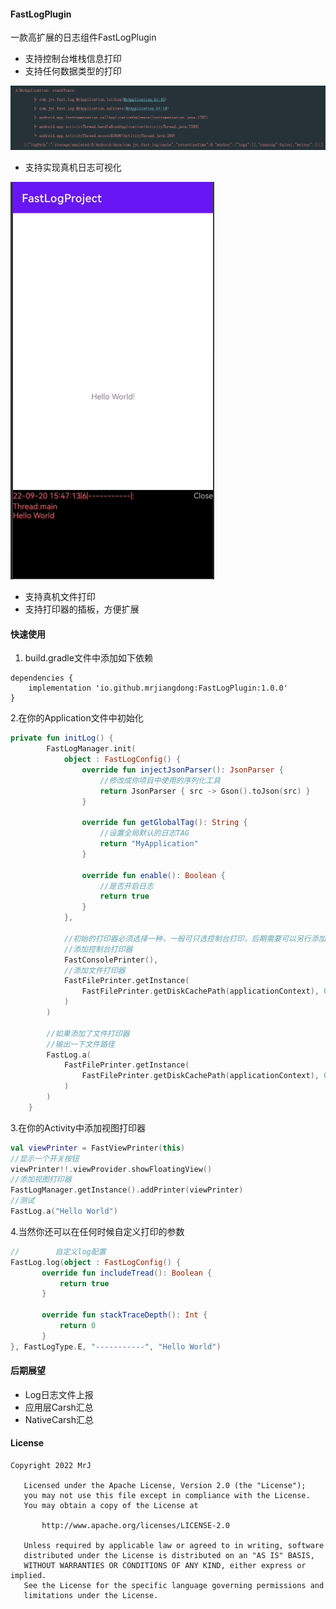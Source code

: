 #### FastLogPlugin
一款高扩展的日志组件FastLogPlugin

* 支持控制台堆栈信息打印
* 支持任何数据类型的打印

![image-20220920152019970](assets/image-20220920152019970.png)

* 支持实现真机日志可视化

![QQ图片20220920154803](assets/QQ图片20220920154803.png)

* 支持真机文件打印
* 支持打印器的插板，方便扩展

#### 快速使用

1. build.gradle文件中添加如下依赖

```shell
dependencies {
	implementation 'io.github.mrjiangdong:FastLogPlugin:1.0.0'
}
```

2.在你的Application文件中初始化

```kotlin
private fun initLog() {
        FastLogManager.init(
            object : FastLogConfig() {
                override fun injectJsonParser(): JsonParser {
                    //修改成你项目中使用的序列化工具
                    return JsonParser { src -> Gson().toJson(src) }
                }

                override fun getGlobalTag(): String {
                    //设置全局默认的日志TAG
                    return "MyApplication"
                }

                override fun enable(): Boolean {
                    //是否开启日志
                    return true
                }
            },
		
            //初始的打印器必须选择一种，一般可只选控制台打印，后期需要可以另行添加
            //添加控制台打印器
            FastConsolePrinter(),
            //添加文件打印器
            FastFilePrinter.getInstance(
                FastFilePrinter.getDiskCachePath(applicationContext), 0
            )
        )

        //如果添加了文件打印器
        //输出一下文件路径
        FastLog.a(
            FastFilePrinter.getInstance(
                FastFilePrinter.getDiskCachePath(applicationContext), 0
            )
        )
    }
```

3.在你的Activity中添加视图打印器

```kotlin
val viewPrinter = FastViewPrinter(this)
//显示一个开关按钮
viewPrinter!!.viewProvider.showFloatingView()
//添加视图打印器
FastLogManager.getInstance().addPrinter(viewPrinter)
//测试
FastLog.a("Hello World")
```

4.当然你还可以在任何时候自定义打印的参数

```kotlin
//        自定义log配置
FastLog.log(object : FastLogConfig() {
       override fun includeTread(): Boolean {
           return true
       }

       override fun stackTraceDepth(): Int {
           return 0
       }
}, FastLogType.E, "-----------", "Hello World")
```

#### 后期展望

* Log日志文件上报
* 应用层Carsh汇总
* NativeCarsh汇总

#### License

```
Copyright 2022 MrJ

   Licensed under the Apache License, Version 2.0 (the "License");
   you may not use this file except in compliance with the License.
   You may obtain a copy of the License at

       http://www.apache.org/licenses/LICENSE-2.0

   Unless required by applicable law or agreed to in writing, software
   distributed under the License is distributed on an "AS IS" BASIS,
   WITHOUT WARRANTIES OR CONDITIONS OF ANY KIND, either express or implied.
   See the License for the specific language governing permissions and
   limitations under the License.
```

